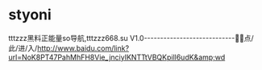 # styoni
tttzzz黑料正能量so导航,tttzzz668.su V1.0----------------------------👛👛点/此/进/入/http://www.baidu.com/link?url=NoK8PT47PahMhFH8Vie_jnciyIKNTTtVBQKpill6udK&amp;wd
